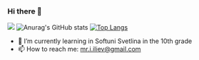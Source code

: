 ### Hi there 👋
![](https://komarev.com/ghpvc/?username=your-github-ivan-iliev&color=green)
![Anurag's GitHub stats](https://github-readme-stats.vercel.app/api?username=ivan-iliev&show_icons=true&theme=radical)
[![Top Langs](https://github-readme-stats.vercel.app/api/top-langs/?username=ivan-iliev&layout=compact)](https://github.com/ivan-iliev)


- 🌱 I’m currently learning in Softuni Svetlina in the 10th grade
- 📫 How to reach me: mr.i.iliev@gmail.com
<!--
**ivan-iliev/ivan-iliev** is a ✨ _special_ ✨ repository because its `README.md` (this file) appears on your GitHub profile.

Here are some ideas to get you started:

- 🔭 I’m currently working on ...
- 🌱 I’m currently learning in Softuni Svetlina
- 👯 I’m looking to collaborate on ...
- 🤔 I’m looking for help with ...
- 💬 Ask me about ...

- 😄 Pronouns: ...
- ⚡ Fun fact: ...
-->
